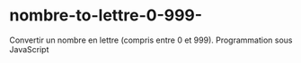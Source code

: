 # nombre-to-lettre-0-999-
Convertir un nombre en lettre (compris entre 0 et 999). Programmation sous JavaScript
